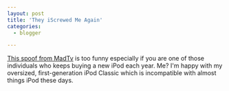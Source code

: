 ```yaml
---
layout: post
title: 'They iScrewed Me Again'
categories:
  - blogger

---
```


[This spoof from MadTv](http://www.youtube.com/watch?v=2i32NkW0s94) is too funny especially if you are one of those individuals who keeps buying a new iPod each year.  Me?  I'm happy with my oversized, first-generation iPod Classic which is incompatible with almost things iPod these days.
